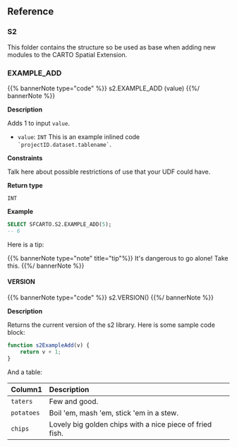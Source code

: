 ## Reference

### S2

This folder contains the structure so be used as base when adding new modules to the CARTO Spatial Extension.

### EXAMPLE_ADD

{{% bannerNote type="code" %}}
s2.EXAMPLE_ADD (value)
{{%/ bannerNote %}}

**Description**

Adds 1 to input `value`.

* `value`: `INT` This is an example inlined code <code>\`projectID.dataset.tablename\`</code>.

**Constraints**

Talk here about possible restrictions of use that your UDF could have.

**Return type**

`INT`

**Example**

```sql
SELECT SFCARTO.S2.EXAMPLE_ADD(5);
-- 6
```

Here is a tip:

{{% bannerNote type="note" title="tip"%}}
It's dangerous to go alone! Take this.
{{%/ bannerNote %}}

#### VERSION

{{% bannerNote type="code" %}}
s2.VERSION()
{{%/ bannerNote %}}

**Description**

Returns the current version of the s2 library. Here is some sample code block:

```js
function s2ExampleAdd(v) {
    return v + 1;
}
```

And a table:

| Column1 | Description |
| :----- | :------ |
|`taters`| Few and good. |
|`potatoes`| Boil 'em, mash 'em, stick 'em in a stew.|
|`chips`| Lovely big golden chips with a nice piece of fried fish.|
